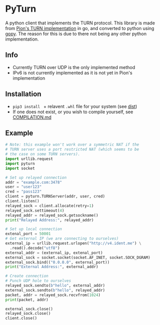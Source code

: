 # PyTurn
A python client that implements the TURN protocol. This library is made from [Pion's TURN implementation](https://github.com/pion/turn/tree/master) in go, and converted to python using [gopy](https://github.com/go-python/gopy). The reason for this is due to there not being any other python implementation.

## Info
* Currently TURN over UDP is the only implemented method
* IPv6 is not currently implemented as it is not yet in Pion's implementation

## Installation
* `pip3 install ` + relavent `.whl` file for your system (see [dist](dist))
* If one does not exist, or you wish to compile yourself, see [COMPILATION.md](COMPILATION.md)

## Example
``` python
# Note: this example won't work over a symmetric NAT if the
# TURN server uses a port restricted NAT (which seems to be
# the case on some TURN servers).
import urllib.request
import pyturn
import socket

# Set up relayed connection
addr = "example.com:3478"
user = "user123"
cred = "pass123"
client = pyturn.TURNServer(addr, user, cred)
client.listen()
relayed_sock = client.allocate(retry=1)
relayed_sock.settimeout(4)
relayed_addr = relayed_sock.getsockname()
print("Relayed Address:", relayed_addr)

# Set up local connection
extenal_port = 50001
# Get external IP (we are connecting to ourselves)
external_ip = urllib.request.urlopen("http://v4.ident.me") \
  .read().decode("utf8")
external_addr = (external_ip, extenal_port)
external_sock = socket.socket(socket.AF_INET, socket.SOCK_DGRAM)
external_sock.bind(("0.0.0.0", external_port))
print("External Address:", external_addr)

# Create connection
# Punch UDP hole to ourselves
relayed_sock.sendto(b"hello", external_addr)
external_sock.sendto(b"hello", relayed_addr) 
packet, addr = relayed_sock.recvfrom(1024)
print(packet, addr)

external_sock.close()
relayed_sock.close()
client.close()
```